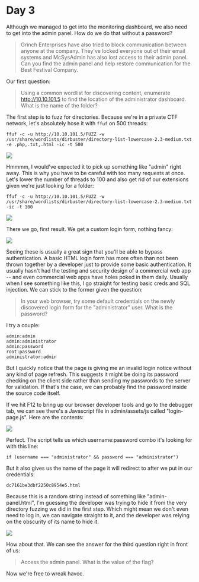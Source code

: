 # Day 3

Although we managed to get into the monitoring dashboard, we also need to get into the admin panel. How do we do that without a password?

> Grinch Enterprises have also tried to block communication between anyone at the company. They've locked everyone out of their email systems and McSysAdmin has also lost access to their admin panel. Can you find the admin panel and help restore communication for the Best Festival Company.

Our first question:

> Using a common wordlist for discovering content, enumerate http://10.10.101.5 to find the location of the administrator dashboard. What is the name of the folder?

The first step is to fuzz for directories. Because we're in a private CTF network, let's absolutely hose it with `ffuf` on 500 threads:

```
ffuf -c -u http://10.10.101.5/FUZZ -w /usr/share/wordlists/dirbuster/directory-list-lowercase-2.3-medium.txt -e .php,.txt,.html -ic -t 500 
```

![](../aoc3/day3/ffuf.png)

Hmmmm, I would've expected it to pick up something like "admin" right away. This is why you have to be careful with too many requests at once. Let's lower the number of threads to 100 and also get rid of our extensions given we're just looking for a folder:

```
ffuf -c -u http://10.10.101.5/FUZZ -w /usr/share/wordlists/dirbuster/directory-list-lowercase-2.3-medium.txt -ic -t 100 
```

![](../aoc3/day3/ffuf2.png)

There we go, first result. We get a custom login form, nothing fancy:

![](../aoc3/day3/loginform.png)

Seeing these is usually a great sign that you'll be able to bypass authentication. A basic HTML login form has more often than not been thrown together by a developer just to provide some basic authentication. It usually hasn't had the testing and security design of a commercial web app -- and even commercial web apps have holes poked in them daily. Usually when I see something like this, I go straight for testing basic creds and SQL injection. We can stick to the former given the question:

> In your web browser, try some default credentials on the newly discovered login form for the "administrator" user. What is the password?

I try a couple:

```
admin:admin
admin:administrator
admin:password
root:password
administrator:admin
```

But I quickly notice that the page is giving me an invalid login notice without any kind of page refresh. This suggests it might be doing its password checking on the client side rather than sending my passwords to the server for validation. If that's the case, we can probably find the password inside the source code itself.

If we hit F12 to bring up our browser developer tools and go to the debugger tab, we can see there's a Javascript file in admin/assets/js called "login-page.js". Here are the contents:

![](../aoc3/day3/login-page.png)

Perfect. The script tells us which username:password combo it's looking for with this line:

```
if (username === "administrator" && password === "administrator") 
```

But it also gives us the name of the page it will redirect to after we put in our credentials:

```
dc7161be3dbf2250c8954e5.html
```

Because this is a random string instead of something like "admin-panel.html", I'm guessing the developer was trying to hide it from the very directory fuzzing we did in the first step. Which might mean we don't even need to log in, we can navigate straight to it, and the developer was relying on the obscurity of its name to hide it.

![](../aoc3/day3/panel.png)

How about that. We can see the answer for the third question right in front of us:

> Access the admin panel. What is the value of the flag?

Now we're free to wreak havoc.
